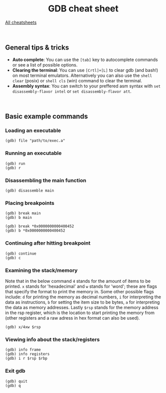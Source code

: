<h1 align="center">GDB cheat sheet</h1>

<a href="https://github.com/MatthijsReyers/cheat-sheets">All cheatsheets</a>

<br>

## General tips & tricks

- **Auto complete**: You can use the `[tab]` key to autocomplete commands or see a list of possible options.
- **Clearing the terminal**: You can use `[Crtl]+[L]` to clear gdb (and bash!) on most terminal emulators. Alternatively you can also use the `shell clear` (posix) or `shell cls` (win) command to clear the terminal.
- **Assembly syntax**: You can switch to your preffered asm syntax with `set disassembly-flavor intel` or `set disassembly-flavor att`.

<br>

## Basic example commands

### Loading an executable

```
(gdb) file "path/to/exec.a"
```

### Running an executable

```
(gdb) run
(gdb) r
```

### Disassembling the main function

```
(gdb) disassemble main
```

### Placing breakpoints
```
(gdb) break main
(gdb) b main
```
```
(gdb) break *0x0000000000400452
(gdb) b *0x0000000000400452
```

### Continuing after hitting breakpoint
```
(gdb) continue
(gdb) c
```

### Examining the stack/memory
Note that in the below command `4` stands for the amount of items to be printed. 
`x` stands for 'hexadecimal' and `w` stands for 'word'; these are flags that specify the format to print the memory in.
Some other possible flags include: `d` for printing the memory as decimal numbers, `i` for interpreting the data as instructions, `b` for setting the item size to be bytes, `a` for interpreting the data as memory addresses.
Lastly `$rsp` stands for the memory address in the rsp register, which is the location to start printing the memory from (other registers and a raw adress in hex format can also be used).
```
(gdb) x/4xw $rsp
```

### Viewing info about the stack/registers
```
(gdb) info frame
(gdb) info registers
(gdb) i r $rsp $rbp
```

### Exit gdb
```
(gdb) quit
(gdb) q
```

